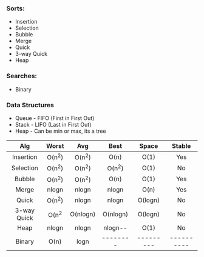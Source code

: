 ### Sorts:
* Insertion
* Selection
* Bubble
* Merge		
* Quick
* 3-way Quick
* Heap

### Searches:
* Binary		

### Data Structures
* Queue - FIFO (First in First Out)
* Stack - LIFO (Last in First Out)
* Heap - Can be min or max, its a tree



Alg        |  Worst  |  Avg  |  Best  |  Space  |  Stable  |
:---------:|:-------:|:-----:|:------:|:-------:|:--------:|
Insertion  |  O(n<sup>2</sup>) |O(n<sup>2</sup>) | O(n)   |   O(1)  |  Yes  |
Selection  |  O(n<sup>2</sup>) |O(n<sup>2</sup>) | O(n<sup>2</sup>) |   O(1)  |  No  |
Bubble     |  O(n<sup>2</sup>) |O(n<sup>2</sup>) | O(n)   |   O(1)  |  Yes  |
Merge      |  nlogn  | nlogn | nlogn  |   O(n)  | Yes |
Quick      |  O(n<sup>2</sup>) | nlogn | nlogn  | O(logn) |  No  |
3-way Quick| O(n<sup>2</sup> | O(nlogn) | O(nlogn) | O(logn) |  No  |
Heap       |  nlogn  | nlogn | nlogn--|   O(1)  |  No  |
Binary     |  O(n)   |  logn |--------|---------|----------|